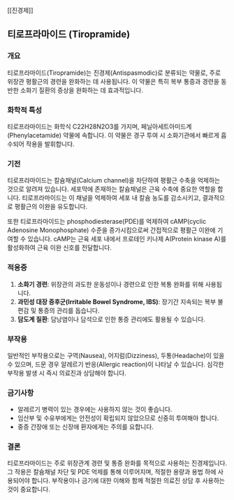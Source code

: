 [[진경제]]


## 티로프라마이드 (Tiropramide)

### 개요
티로프라마이드(Tiropramide)는 진경제(Antispasmodic)로 분류되는 약물로, 주로 위장관 평활근의 경련을 완화하는 데 사용됩니다. 이 약물은 특히 복부 통증과 경련을 동반한 소화기 질환의 증상을 완화하는 데 효과적입니다. 

### 화학적 특성
티로프라마이드는 화학식 C22H28N2O3를 가지며, 페닐아세트아미드계(Phenylacetamide) 약물에 속합니다. 이 약물은 경구 투여 시 소화기관에서 빠르게 흡수되어 작용을 발휘합니다.

### 기전
티로프라마이드는 칼슘채널(Calcium channel)을 차단하여 평활근 수축을 억제하는 것으로 알려져 있습니다. 세포막에 존재하는 칼슘채널은 근육 수축에 중요한 역할을 합니다. 티로프라마이드는 이 채널을 억제하여 세포 내 칼슘 농도를 감소시키고, 결과적으로 평활근의 이완을 유도합니다.

또한 티로프라마이드는 phosphodiesterase(PDE)를 억제하여 cAMP(cyclic Adenosine Monophosphate) 수준을 증가시킴으로써 간접적으로 평활근 이완에 기여할 수 있습니다. cAMP는 근육 세포 내에서 프로테인 키나제 A(Protein kinase A)를 활성화하여 근육 이완 신호를 전달합니다.

### 적응증
1. **소화기 경련**: 위장관의 과도한 운동성이나 경련으로 인한 복통 완화를 위해 사용됩니다.
2. **과민성 대장 증후군(Irritable Bowel Syndrome, IBS)**: 장기간 지속되는 복부 불편감 및 통증의 관리를 돕습니다.
3. **담도계 질환**: 담낭염이나 담석으로 인한 통증 관리에도 활용될 수 있습니다.

### 부작용
일반적인 부작용으로는 구역(Nausea), 어지럼(Dizziness), 두통(Headache)이 있을 수 있으며, 드문 경우 알레르기 반응(Allergic reaction)이 나타날 수 있습니다. 심각한 부작용 발생 시 즉시 의료진과 상담해야 합니다.

### 금기사항
- 알레르기 병력이 있는 경우에는 사용하지 않는 것이 좋습니다.
- 임산부 및 수유부에게는 안전성이 확립되지 않았으므로 신중히 투여해야 합니다.
- 중증 간장애 또는 신장애 환자에게는 주의를 요합니다.

### 결론
티로프라마이드는 주로 위장관계 경련 및 통증 완화를 목적으로 사용하는 진경제입니다. 그 작용은 칼슘채널 차단 및 PDE 억제를 통해 이루어지며, 적절한 용량과 용법 하에 사용되어야 합니다. 부작용이나 금기에 대한 이해와 함께 적절한 의료진 상담 후 사용하는 것이 중요합니다.